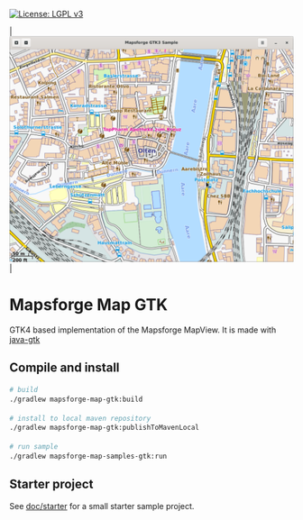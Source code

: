 [![License: LGPL v3](https://img.shields.io/badge/License-LGPL%20v3-blue.svg)](http://www.gnu.org/licenses/lgpl-3.0)

|![Desktop GTK4](docs/images/desktop-gtk.png)|


# Mapsforge Map GTK

GTK4 based implementation of the Mapsforge MapView. It is made with [java-gtk](https://github.com/bailuk/java-gtk)

## Compile and install

```bash
# build
./gradlew mapsforge-map-gtk:build

# install to local maven repository 
./gradlew mapsforge-map-gtk:publishToMavenLocal

# run sample
./gradlew mapsforge-map-samples-gtk:run
```

## Starter project

See [doc/starter](doc/starter) for a small starter sample project. 

